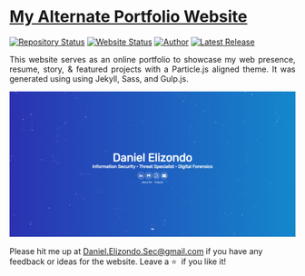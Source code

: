 # <a href="(https://desecurity.github.io/Portfolio/)" target="_blank">My Alternate Portfolio Website</a>

[![Repository Status](https://img.shields.io/badge/Repository%20Status-Maintained-dark%20green.svg)](https://github.com/DeSecurity/DeSecurity.github.io)
[![Website Status](https://img.shields.io/badge/Website%20Status-Online-green)](https://desecurity.github.io/Portfolio/)
[![Author](https://img.shields.io/badge/Author-Daniel%20Elizondo-blue.svg)](https://www.linkedin.com/in/daniel-elizondo-608b128a/)
[![Latest Release](https://img.shields.io/badge/Latest%20Release-07%20January%202024-yellow.svg)](https://github.com/DeSecurity/DeSecurity.github.io/commit/main)

 <p align="justify">This website serves as an online portfolio to showcase my web presence, resume, story, & featured projects with a Particle.js aligned theme. It was generated using using Jekyll, Sass, and Gulp.js.</p>

![My Alternate Portfolio Website](https://github.com/DeSecurity/DeSecurity.github.io/blob/main/My-Alternate-Portfolio-Website.jpg)

Please hit me up at Daniel.Elizondo.Sec@gmail.com if you have any feedback or ideas for the website. Leave a :star: &nbsp;if you like it!

